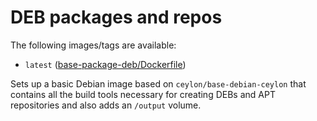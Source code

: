 # DEB packages and repos

The following images/tags are available:

 - `latest` ([base-package-deb/Dockerfile](https://github.com/ceylon-docker/base-package-deb/blob/master/Dockerfile))

Sets up a basic Debian image based on `ceylon/base-debian-ceylon` that contains all the build tools necessary for creating DEBs and APT repositories and also adds an `/output` volume.

